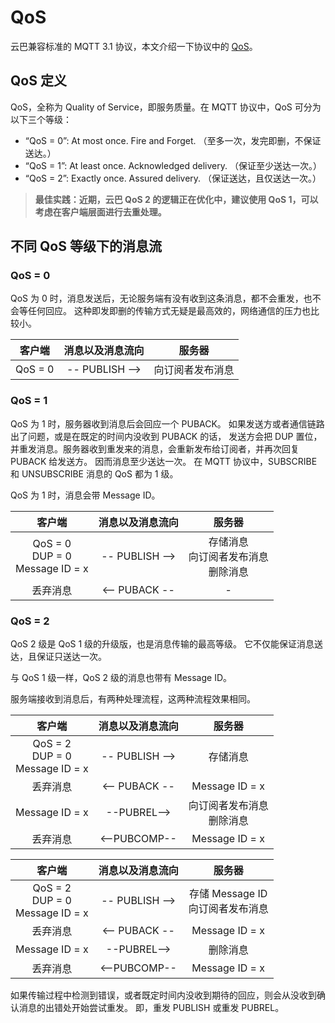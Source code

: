 # QoS

云巴兼容标准的 MQTT 3.1 协议，本文介绍一下协议中的 [QoS](http://docs.oasis-open.org/mqtt/mqtt/v3.1.1/os/mqtt-v3.1.1-os.html#_Toc398718099)。

## QoS 定义

QoS，全称为 Quality of Service，即服务质量。在 MQTT 协议中，QoS 可分为以下三个等级：

* “QoS = 0”: At most once. Fire and Forget. （至多一次，发完即删，不保证送达。）
* “QoS = 1”: At least once. Acknowledged delivery. （保证至少送达一次。）
* “QoS = 2”: Exactly once. Assured delivery. （保证送达，且仅送达一次。）

> **最佳实践：近期，云巴 QoS 2 的逻辑正在优化中，建议使用 QoS 1，可以考虑在客户端层面进行去重处理。**

## 不同 QoS 等级下的消息流

### QoS = 0

QoS 为 0 时，消息发送后，无论服务端有没有收到这条消息，都不会重发，也不会等任何回应。
这种即发即删的传输方式无疑是最高效的，网络通信的压力也比较小。

|客户端|消息以及消息流向|服务器|
|:----:|:----:|:----:|
| QoS = 0| -- PUBLISH --> | 向订阅者发布消息 |

### QoS = 1

QoS 为 1 时，服务器收到消息后会回应一个 PUBACK。
如果发送方或者通信链路出了问题，或是在既定的时间内没收到 PUBACK 的话，
发送方会把 DUP 置位，并重发消息。服务器收到重发来的消息，会重新发布给订阅者，并再次回复 PUBACK 给发送方。
因而消息至少送达一次。
在 MQTT 协议中，SUBSCRIBE 和 UNSUBSCRIBE 消息的 QoS 都为 1 级。

QoS 为 1 时，消息会带 Message ID。

|客户端|消息以及消息流向|服务器|
|:----:|:----:|:----:|
| QoS = 0<br>DUP = 0<br>Message ID = x| -- PUBLISH --> | 存储消息<br>向订阅者发布消息<br>删除消息 |
|丢弃消息| <-- PUBACK -- | - |

### QoS = 2
QoS 2 级是 QoS 1 级的升级版，也是消息传输的最高等级。
它不仅能保证消息送达，且保证只送达一次。

与 QoS 1 级一样，QoS 2 级的消息也带有 Message ID。

服务端接收到消息后，有两种处理流程，这两种流程效果相同。

|客户端|消息以及消息流向|服务器|
|:----:|:----:|:----:|
| QoS = 2<br>DUP = 0<br>Message ID = x| -- PUBLISH --> |存储消息 |
|丢弃消息| <-- PUBACK -- | Message ID = x|
|Message ID = x | --PUBREL--> |向订阅者发布消息<br>删除消息|
|丢弃消息| <--PUBCOMP--|Message ID = x|


|客户端|消息以及消息流向|服务器|
|:----:|:----:|:----:|
| QoS = 2<br>DUP = 0<br>Message ID = x| -- PUBLISH --> | 存储 Message ID<br>向订阅者发布消息 |
|丢弃消息| <-- PUBACK -- | Message ID = x|
|Message ID = x | --PUBREL--> |删除消息|
|丢弃消息| <--PUBCOMP--|Message ID = x|

如果传输过程中检测到错误，或者既定时间内没收到期待的回应，则会从没收到确认消息的出错处开始尝试重发。
即，重发 PUBLISH 或重发 PUBREL。







